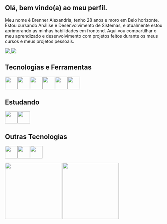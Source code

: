 ## Olá, bem vindo(a) ao meu perfil.

<p>Meu nome é Brenner Alexandria, tenho 28 anos e moro em Belo horizonte. Estou cursando Análise e Desenvolvimento de Sistemas, e atualmente estou aprimorando as minhas habilidades em frontend. Aqui vou compartilhar o meu aprendizado e desenvolvimento com projetos feitos durante os meus cursos e meus projetos pessoais.<p/>

<div>
  <a href="mailto:obrenneralexandria@gmail.com">
    <img src="https://img.shields.io/badge/-Gmail-%23333?style=for-the-badge&logo=gmail&logoColor=red" target="_blank">
  </a>
  <a href="https://www.linkedin.com/in/brenner-alexandria-b73694205/" target="blank">
    <img src="https://img.shields.io/badge/-LinkedIn-%230077B5?style=for-the-badge&logo=linkedin&logoColor=white" target="_blank">
  </a>
</div>

## Tecnologias e Ferramentas

<img src="https://cdn.jsdelivr.net/gh/devicons/devicon/icons/html5/html5-original.svg" width="40" height="40" /><img src="https://cdn.jsdelivr.net/gh/devicons/devicon/icons/css3/css3-original.svg"  width="40" height="40" /><img src="https://cdn.jsdelivr.net/gh/devicons/devicon/icons/javascript/javascript-original.svg" width="40" height="40" /><img
src="https://cdn.jsdelivr.net/gh/devicons/devicon/icons/git/git-original.svg" width="40" height="40" /><img src="https://cdn.jsdelivr.net/gh/devicons/devicon/icons/github/github-original.svg" width="40" height="40" /><img src="https://cdn.jsdelivr.net/gh/devicons/devicon/icons/vscode/vscode-original.svg" width="40" height="40" />

## Estudando
<img src="https://cdn.jsdelivr.net/gh/devicons/devicon/icons/typescript/typescript-original.svg" width="40" height="40" /><img
src="https://cdn.jsdelivr.net/gh/devicons/devicon/icons/react/react-original.svg" width="40" height="40" />

## Outras Tecnologias
<img src="https://cdn.jsdelivr.net/gh/devicons/devicon/icons/java/java-original.svg" width="40" height="40" /><img
src="https://cdn.jsdelivr.net/gh/devicons/devicon/icons/mysql/mysql-original.svg"  width="40" height="40" /><img 
src="https://cdn.jsdelivr.net/gh/devicons/devicon/icons/nodejs/nodejs-original.svg" width="40" height="40" />


<div>
  <img height="180em" src="https://github-readme-stats.vercel.app/api?username=brenneralexandria&show_icons=true&theme=dracula">
  <img height="180em" src="https://github-readme-stats.vercel.app/api/top-langs/?username=brenneralexandria&layout=compact&theme=dracula">
</div>
